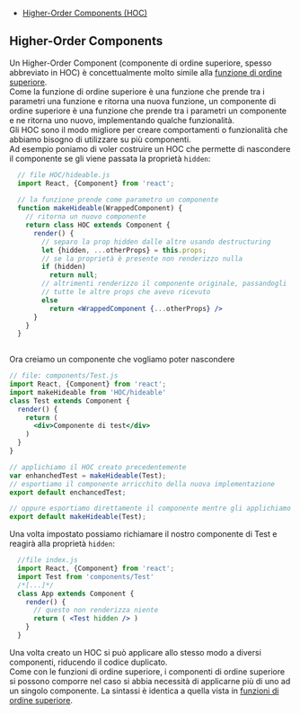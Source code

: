- [Higher-Order Components (HOC)](#hoc)

## <a name="hoc"></a>Higher-Order Components
Un Higher-Order Component (componente di ordine superiore, spesso abbreviato in HOC) è concettualmente molto simile alla [funzione di ordine superiore](/es5-advanced.md#functor).  
Come la funzione di ordine superiore è una funzione che prende tra i parametri una funzione e ritorna una nuova funzione, un componente di ordine superiore è una funzione che prende tra i parametri un componente e ne ritorna uno nuovo, implementando qualche funzionalità.  
Gli HOC sono il modo migliore per creare comportamenti o funzionalità che abbiamo bisogno di utilizzare su più componenti.  
Ad esempio poniamo di voler costruire un HOC che permette di nascondere il componente se gli viene passata la proprietà ```hidden```:
```jsx
  // file HOC/hideable.js
  import React, {Component} from 'react';
  
  // la funzione prende come parametro un componente
  function makeHideable(WrappedComponent) {
    // ritorna un nuovo componente
    return class HOC extends Component {
      render() {
        // separo la prop hidden dalle altre usando destructuring
        let {hidden, ...otherProps} = this.props;
        // se la proprietà è presente non renderizzo nulla
        if (hidden)
          return null;
        // altrimenti renderizzo il componente originale, passandogli
        // tutte le altre props che avevo ricevuto
        else
          return <WrappedComponent {...otherProps} />
      }
    }
  }
  
```
Ora creiamo un componente che vogliamo poter nascondere
```jsx
// file: components/Test.js
import React, {Component} from 'react';
import makeHideable from 'HOC/hideable'
class Test extends Component {
  render() {
    return (
      <div>Componente di test</div>
    )
  }
}

// applichiamo il HOC creato precedentemente
var enhanchedTest = makeHideable(Test);
// esportiamo il componente arricchito della nuova implementazione
export default enchancedTest;

// oppure esportiamo direttamente il componente mentre gli applichiamo il HOC
export default makeHideable(Test);
```
Una volta impostato possiamo richiamare il nostro componente di Test e reagirà alla proprietà ```hidden```:
```jsx
  //file index.js
  import React, {Component} from 'react';
  import Test from 'components/Test'
  /*[...]*/
  class App extends Component {
    render() {
      // questo non renderizza niente
      return ( <Test hidden /> )
    }
  }
```
Una volta creato un HOC si può applicare allo stesso modo a diversi componenti, riducendo il codice duplicato.  
Come con le funzioni di ordine superiore, i componenti di ordine superiore si possono comporre nel caso si abbia necessità di applicarne più di uno ad un singolo componente. La sintassi è identica a quella vista in [funzioni di ordine superiore](/es5-advanced.md#functor).  
